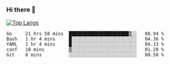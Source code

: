 ### Hi there 👋

<!--
**3Xpl0it3r/3Xpl0it3r** is a ✨ _special_ ✨ repository because its `README.md` (this file) appears on your GitHub profile.

Here are some ideas to get you started:

- 🔭 I’m currently working on ...
- 🌱 I’m currently learning ...
- 👯 I’m looking to collaborate on ...
- 🤔 I’m looking for help with ...
- 💬 Ask me about ...
- 📫 How to reach me: ...
- 😄 Pronouns: ...
- ⚡ Fun fact: ...
-->


[![Top Langs](https://github-readme-stats.vercel.app/api/top-langs/?username=3Xpl0it3r&layout=compact)](https://github.com/3Xpl0it3r/3Xpl0it3r)

<!--START_SECTION:waka-->
```text
Go     21 hrs 58 mins  ██████████████████████▒░░   88.94 % 
Bash   1 hr 4 mins     █░░░░░░░░░░░░░░░░░░░░░░░░   04.36 % 
YAML   1 hr 4 mins     █░░░░░░░░░░░░░░░░░░░░░░░░   04.33 % 
conf   18 mins         ▒░░░░░░░░░░░░░░░░░░░░░░░░   01.28 % 
Git    8 mins          ░░░░░░░░░░░░░░░░░░░░░░░░░   00.58 % 
```
<!--END_SECTION:waka-->
